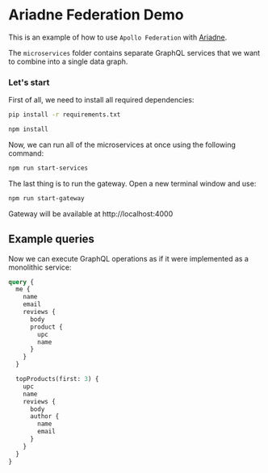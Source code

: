 # Ariadne Federation Demo

This is an example of how to use `Apollo Federation` with [Ariadne](https://ariadnegraphql.org/docs/apollo-federation).

The `microservices` folder contains separate GraphQL services that we want to combine into a single data graph.

### Let's start

First of all, we need to install all required dependencies:

```bash
pip install -r requirements.txt
```
```bash
npm install
```
Now, we can run all of the microservices at once using the following command:

```bash
npm run start-services
```

The last thing is to run the gateway. Open a new terminal window and use:

```bash
npm run start-gateway
```
Gateway will be available at http://localhost:4000



## Example queries

Now we can execute GraphQL operations as if it were implemented as a monolithic service:


```graphql
query {
  me {
    name
    email
    reviews {
      body
      product {
        upc
        name
      }
    }
  }

  topProducts(first: 3) {
    upc
    name
    reviews {
      body
      author {
        name
        email
      }
    }
  }
}
```

